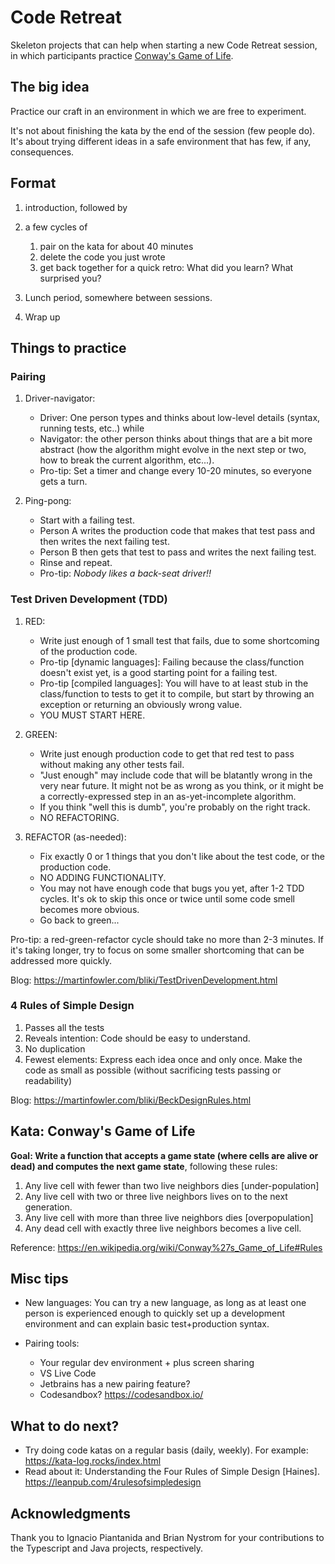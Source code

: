 # Code Retreat

Skeleton projects that can help when starting a new Code Retreat session, in
which participants practice [Conway's Game of
Life](https://en.wikipedia.org/wiki/Conway%27s_Game_of_Life#Rules).

## The big idea

Practice our craft in an environment in which we are free to experiment.

It's not about finishing the kata by the end of the session (few people do).
It's about trying different ideas in a safe environment that has few, if any,
consequences.

## Format

1. introduction, followed by
2. a few cycles of

   1. pair on the kata for about 40 minutes
   2. delete the code you just wrote
   3. get back together for a quick retro: What did you learn?  What surprised you?
3. Lunch period, somewhere between sessions.
4. Wrap up

## Things to practice

### Pairing

1. Driver-navigator:

   * Driver: One person types and thinks about low-level details (syntax,
     running tests, etc..) while
   * Navigator: the other person thinks about things that are a bit more
     abstract (how the algorithm might evolve in the next step or two, how to
     break the current algorithm, etc...).
   * Pro-tip: Set a timer and change every 10-20 minutes, so everyone gets a
     turn.
2. Ping-pong:

   * Start with a failing test.
   * Person A writes the production code that makes that test pass and then
     writes the next failing test.
   * Person B then gets that test to pass and writes the next failing test.
   * Rinse and repeat.
   * Pro-tip: _Nobody likes a back-seat driver!!_

### Test Driven Development (TDD)

1. RED:

   * Write just enough of 1 small test that fails, due to some shortcoming of
     the production code.
   * Pro-tip [dynamic languages]: Failing because the class/function doesn't
     exist yet, is a good starting point for a failing test.
   * Pro-tip [compiled languages]: You will have to at least stub in the
     class/function to tests to get it to compile, but start by throwing an
     exception or returning an obviously wrong value.
   * YOU MUST START HERE.

2. GREEN:

   * Write just enough production code to get that red test to pass without
     making any other tests fail.
   * "Just enough" may include code that will be blatantly wrong in the very
     near future.  It might not be as wrong as you think, or it might be a
     correctly-expressed step in an as-yet-incomplete algorithm.
   * If you think "well this is dumb", you're probably on the right track.
   * NO REFACTORING.

3. REFACTOR (as-needed):

   * Fix exactly 0 or 1 things that you don't like about the test code, or the
     production code.
   * NO ADDING FUNCTIONALITY.
   * You may not have enough code that bugs you yet, after 1-2 TDD cycles.  It's
     ok to skip this once or twice until some code smell becomes more obvious.
   * Go back to green...

Pro-tip: a red-green-refactor cycle should take no more than 2-3 minutes.  If
it's taking longer, try to focus on some smaller shortcoming that can be
addressed more quickly.

Blog: <https://martinfowler.com/bliki/TestDrivenDevelopment.html>

### 4 Rules of Simple Design

1. Passes all the tests
1. Reveals intention: Code should be easy to understand.
1. No duplication
1. Fewest elements: Express each idea once and only once.  Make the code as
   small as possible (without sacrificing tests passing or readability)

Blog: <https://martinfowler.com/bliki/BeckDesignRules.html>

## Kata: Conway's Game of Life

**Goal: Write a function that accepts a game state (where cells are alive or
dead) and computes the next game state**, following these rules:

1. Any live cell with fewer than two live neighbors dies \[under-population]
1. Any live cell with two or three live neighbors lives on to the next
   generation.
1. Any live cell with more than three live neighbors dies \[overpopulation]
1. Any dead cell with exactly three live neighbors becomes a live cell.

Reference: <https://en.wikipedia.org/wiki/Conway%27s_Game_of_Life#Rules>

## Misc tips

* New languages: You can try a new language, as long as at least one person is
  experienced enough to quickly set up a development environment and can explain
  basic test+production syntax.
* Pairing tools:

  * Your regular dev environment + plus screen sharing
  * VS Live Code
  * Jetbrains has a new pairing feature?
  * Codesandbox? <https://codesandbox.io/>

## What to do next?

* Try doing code katas on a regular basis (daily, weekly).  For example:
  <https://kata-log.rocks/index.html>
* Read about it: Understanding the Four Rules of Simple Design [Haines].
  <https://leanpub.com/4rulesofsimpledesign>

## Acknowledgments

Thank you to Ignacio Piantanida and Brian Nystrom for your contributions to the
Typescript and Java projects, respectively.
